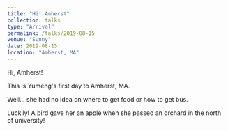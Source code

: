 ```yaml
---
title: "Hi! Amherst"
collection: talks
type: "Arrival"
permalink: /talks/2019-08-15
venue: "Sunny"
date: 2019-08-15
location: "Amherst, MA"
---
```


Hi, Amherst!

This is Yumeng's first day to Amherst, MA.

Well... she had no idea on where to get food or how to get bus.

Luckily! A bird gave her an apple when she passed an orchard in the north of university!

